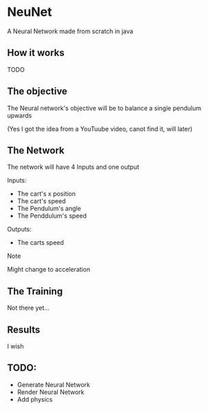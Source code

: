 # NeuNet
A Neural Network made from scratch in java

## How it works
TODO

## The objective
The Neural network's objective will be to balance a single pendulum upwards

(Yes I got the idea from a YouTuube video, canot find it, will later)

## The Network
The network will have 4 Inputs and one output

Inputs:
- The cart's x position
- The cart's speed
- The Pendulum's angle
- The Penddulum's speed

Outputs:
- The carts speed
> [!NOTE]
> Might change to acceleration

## The Training
Not there yet...

## Results
I wish

## TODO:
- Generate Neural Network
- Render Neural Network
- Add physics